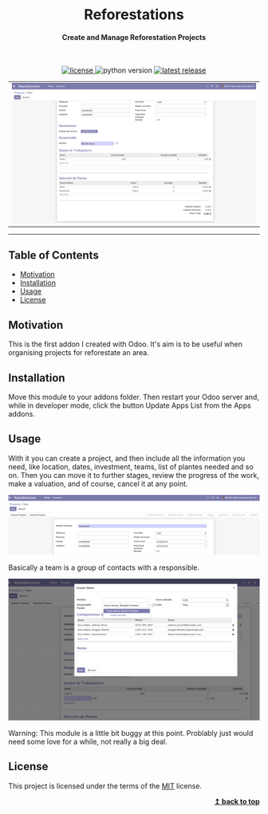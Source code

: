 <div align="center">
  <h1>Reforestations</h1>
  <h4>Create and Manage Reforestation Projects</h4>
  <br>
  <p>
    <a href="https://github.com/JDavidMoreno/repoblaciones/blob/master/LICENSE">
        <img alt="license" src="https://img.shields.io/badge/license-MIT-green" />
    </a>
    <img alt="python version" src="https://img.shields.io/badge/python-3.5 | 3.6 | 3.7 | 3.8 | 3.9 -blue" />
    <a href="https://github.com/odoo/odoo/tree/12.0">
        <img alt="latest release" src="https://img.shields.io/badge/Odoo%20Version-12-success" />
    </a>
  </p>
</div>

<div align="center">
  <table>
    <tr>
      <td><img alt="example field just months-years" src="https://github.com/JDavidMoreno/repoblaciones/blob/master/.github/images/request.png" /></td>
    </tr>
  </table>
</div>

---

## Table of Contents

- [Motivation](#motivation)
- [Installation](#installation)
- [Usage](#usage)
- [License](#license)

## Motivation

This is the first addon I created with Odoo. It's aim is to be useful when organising projects for reforestate an area.


## Installation

Move this module to your addons folder. Then restart your Odoo server and, while in developer mode, click the button Update Apps List from the Apps addons.

## Usage

With it you can create a project, and then include all the information you need, like location, dates, investment, teams, list of plantes needed and so on. Then you can move it to further stages, review the progress of the work, make a valuation, and of course, cancel it at any point.

![stages](https://github.com/JDavidMoreno/repoblaciones/blob/master/.github/images/stages.png)

Basically a team is a group of contacts with a responsible.

![team](https://github.com/JDavidMoreno/repoblaciones/blob/master/.github/images/team.png)

Warning: This module is a little bit buggy at this point. Problably just would need some love for a while, not really a big deal.

## License

This project is licensed under the terms of the
[MIT](https://choosealicense.com/licenses/mit/) license.

<div align="right">
  <b><a href="#reforestations">↥ back to top</a></b>
</div>
